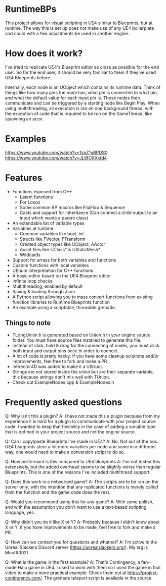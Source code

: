 # RuntimeBPs
This project allows for visual scripting in UE4 similar to Blueprints, but at runtime. The way this is set up does not make use of any UE4 boilerplate and could with a few adjustments be used in another engine.

# How does it work?
I've tried to replicate UE4's Blueprint editor as close as possible for the end user. So for the end user, it should be very familiar to them if they've used UE4 Blueprints before.

Internally, each node is an UObject which contains its runtime data. Think of things like how many pins the node has, what pin is connected to what pin, and what the default value for each input pin is. These nodes then communicate and can be triggered by a starting node like Begin Play. When using multithreading, all execution is ran on one background thread, with the exception of code that is required to be run on the GameThread, like spawning an actor.

# Examples
https://www.youtube.com/watch?v=1zpZ1pBPDS0
https://www.youtube.com/watch?v=JL6fOXXktd4

# Features
- Functions exposed from C++
	- Latent functions
	- For Loops
	- Some common BP macros like FlipFlop & Sequence
	- Casts and support for inheritance (Can connect a child output to an input which wants a parent class)
- An extendable list of variable types
- Variables at runtime
	- Common variables like bool, int.
	- Structs like FVector, FTransform
	- Created object types like UObject, AActor
	- Asset files like UClass* & UStaticMesh*
	- Wildcards
- Support for arrays for both variables and functions
- Custom functions with local variables
- UEnum interpretation for C++ functions
- A basic editor based on the UE4 Blueprint editor
- Infinite loop checks
- Multithreading, enabled by default
- Saving & loading through Json
- A Python script allowing you to mass convert functions from existing function libraries to Runtime Blueprints function
- An example using a scriptable, throwable grenade.

## Things to note ##
- TLongUnion.h is generated based on Union.h in your engine source folder. You must have source files installed to generate this file.
- Instead of click, hold & drag for the connecting of nodes, you must click both input and output pins once in order to connect.
- A lot of code is pretty hacky. If you have some cleanup solutions and/or improvements, feel free to fork and make a PR.
- IntVector4D was added to make it a UStruct.
- Strings are not stored inside the union but are their separate variable, this because strings don't mix well with TUnion.
- Check out ExampleNodes.cpp & ExampleNodes.h 

# Frequently asked questions
Q: Why isn't this a plugin?
A: I have not made this a plugin because from my experience it is hard for a plugin to communicate with your project source code. I wanted to keep that flexibility in the case of adding a variable type that is defined in your project source and not the engine source.

Q: Can I copy/paste Blueprints I've made in UE4?
A: No. Not out of the box. UE4 blueprints store a lot more variables per node and some in a different way, one would need to make a conversion script to do so.

Q: How performant is this compared to UE4 blueprints
A: I've not tested this extensively, but the added overhead seems to be slightly worse than regular Blueprints. This is one of the reasons I've included multithread support.

Q: Does this work in a networked game?
A: The scripts are to be ran on the server only, with the intention that any replicated functions is merely called from the function and the game code does the rest.

Q: Would you recommend using this for any game?
A: With some pollish, and with the assumption you don't want to use a text-based scripting language, yes.

Q: Why didn't you do it like X or Y?
A: Probably because I didn't know about X or Y, if you have improvements to be made, feel free to fork and make a PR.

Q: How can we contact you for questions and whatnot?
A: I'm active in the Unreal Slackers Discord server (https://unrealslackers.org/). My tag is Moot#0021.

Q: What is the game in the first example?
A: That's Contingency, a fan-made Halo game in UE4. I used to work with them so I used the game in that video to make a more practical example. Check them out at https://project-contingency.com/. The grenade teleport script is available in the source.
